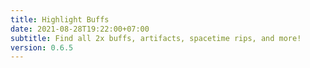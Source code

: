 ```yaml
---
title: Highlight Buffs
date: 2021-08-28T19:22:00+07:00
subtitle: Find all 2x buffs, artifacts, spacetime rips, and more!
version: 0.6.5
---
```

